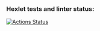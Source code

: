 ### Hexlet tests and linter status:
[![Actions Status](https://github.com/great-timofey/backend-project-lvl1/workflows/hexlet-check/badge.svg)](https://github.com/great-timofey/backend-project-lvl1/actions)